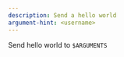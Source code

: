 ```yaml
---
description: Send a hello world
argument-hint: <username>
---
```


Send hello world to `$ARGUMENTS`
